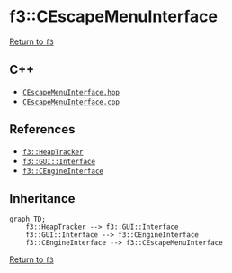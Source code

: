 # f3::CEscapeMenuInterface

[Return to `f3`](/docs/f3.md)

## C++

- [`CEscapeMenuInterface.hpp`](/src/f3/CEscapeMenuInterface.hpp)
- [`CEscapeMenuInterface.cpp`](/src/f3/CEscapeMenuInterface.cpp)

## References

- [`f3::HeapTracker`](/docs/f3/HeapTracker.md)
- [`f3::GUI::Interface`](/docs/f3/GUI/Interface.md)
- [`f3::CEngineInterface`](/docs/f3/CEngineInterface.md)

## Inheritance

```mermaid
graph TD;
    f3::HeapTracker --> f3::GUI::Interface
    f3::GUI::Interface --> f3::CEngineInterface
    f3::CEngineInterface --> f3::CEscapeMenuInterface
```

[Return to `f3`](/docs/f3.md)